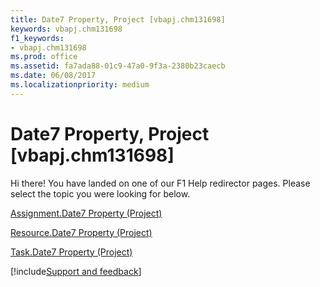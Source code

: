 ```yaml
---
title: Date7 Property, Project [vbapj.chm131698]
keywords: vbapj.chm131698
f1_keywords:
- vbapj.chm131698
ms.prod: office
ms.assetid: fa7ada88-01c9-47a0-9f3a-2380b23caecb
ms.date: 06/08/2017
ms.localizationpriority: medium
---
```



# Date7 Property, Project [vbapj.chm131698]

Hi there! You have landed on one of our F1 Help redirector pages. Please select the topic you were looking for below.

[Assignment.Date7 Property (Project)](https://msdn.microsoft.com/library/1d50befd-3087-2584-b41a-f96a2cfa8fa7%28Office.15%29.aspx)

[Resource.Date7 Property (Project)](https://msdn.microsoft.com/library/2975d10a-d249-0fb9-a875-2081869ee9f4%28Office.15%29.aspx)

[Task.Date7 Property (Project)](https://msdn.microsoft.com/library/6093ef55-17ae-3215-dfd1-1d84989ebd68%28Office.15%29.aspx)

[!include[Support and feedback](~/includes/feedback-boilerplate.md)]